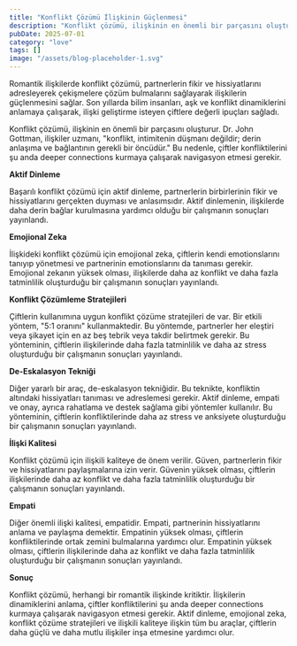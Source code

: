 ```yaml
---
title: "Konflikt Çözümü İlişkinin Güçlenmesi"
description: "Konflikt çözümü, ilişkinin en önemli bir parçasını oluşturur. Dr. John Gottman, ilişkiler uzmanı, konflikt, intimitenin düşmanı değildir; derin anlaş..."
pubDate: 2025-07-01
category: "love"
tags: []
image: "/assets/blog-placeholder-1.svg"
---
```


Romantik ilişkilerde konflikt çözümü, partnerlerin fikir ve hissiyatlarını adresleyerek çekişmelere çözüm bulmalarını sağlayarak ilişkilerin güçlenmesini sağlar. Son yıllarda bilim insanları, aşk ve konflikt dinamiklerini anlamaya çalışarak, ilişki geliştirme isteyen çiftlere değerli ipuçları sağladı.

Konflikt çözümü, ilişkinin en önemli bir parçasını oluşturur. Dr. John Gottman, ilişkiler uzmanı, "konflikt, intimitenin düşmanı değildir; derin anlaşıma ve bağlantının gerekli bir öncüdür." Bu nedenle, çiftler konfliktilerini şu anda deeper connections kurmaya çalışarak navigasyon etmesi gerekir.

**Aktif Dinleme**

Başarılı konflikt çözümü için aktif dinleme, partnerlerin birbirlerinin fikir ve hissiyatlarını gerçekten duyması ve anlasımsıdır. Aktif dinlemenin, ilişkilerde daha derin bağlar kurulmasına yardımcı olduğu bir çalışmanın sonuçları yayınlandı.

**Emojional Zeka**

İlişkideki konflikt çözümü için emojional zeka, çiftlerin kendi emotionslarını tanıyıp yönetmesi ve partnerinin emotionslarını da tanıması gerekir. Emojional zekanın yüksek olması, ilişkilerde daha az konflikt ve daha fazla tatminlilik oluşturduğu bir çalışmanın sonuçları yayınlandı.

**Konflikt Çözümleme Stratejileri**

Çiftlerin kullanımına uygun konflikt çözüme stratejileri de var. Bir etkili yöntem, "5:1 oranını" kullanmaktedir. Bu yöntemde, partnerler her eleştiri veya şikayet için en az beş tebrik veya takdir belirtmek gerekir. Bu yönteminin, çiftlerin ilişkilerinde daha fazla tatminlilik ve daha az stress oluşturduğu bir çalışmanın sonuçları yayınlandı.

**De-Eskalasyon Tekniği**

Diğer yararlı bir araç, de-eskalasyon tekniğidir. Bu teknikte, konfliktin altındaki hissiyatları tanıması ve adreslemesi gerekir. Aktif dinleme, empati ve onay, ayrıca rahatlama ve destek sağlama gibi yöntemler kullanılır. Bu yönteminin, çiftlerin konfliktilerinde daha az stress ve anksiyete oluşturduğu bir çalışmanın sonuçları yayınlandı.

**İlişki Kalitesi**

Konflikt çözümü için ilişkili kaliteye de önem verilir. Güven, partnerlerin fikir ve hissiyatlarını paylaşmalarına izin verir. Güvenin yüksek olması, çiftlerin ilişkilerinde daha az konflikt ve daha fazla tatminlilik oluşturduğu bir çalışmanın sonuçları yayınlandı.

**Empati**

Diğer önemli ilişki kalitesi, empatidir. Empati, partnerinin hissiyatlarını anlama ve paylaşma demektir. Empatinin yüksek olması, çiftlerin konfliktilerinde ortak zemini bulmalarına yardımcı olur. Empatinin yüksek olması, çiftlerin ilişkilerinde daha az konflikt ve daha fazla tatminlilik oluşturduğu bir çalışmanın sonuçları yayınlandı.

**Sonuç**

Konflikt çözümü, herhangi bir romantik ilişkinde kritiktir. İlişkilerin dinamiklerini anlama, çiftler konfliktilerini şu anda deeper connections kurmaya çalışarak navigasyon etmesi gerekir. Aktif dinleme, emojional zeka, konflikt çözüme stratejileri ve ilişkili kaliteye ilişkin tüm bu araçlar, çiftlerin daha güçlü ve daha mutlu ilişkiler inşa etmesine yardımcı olur.